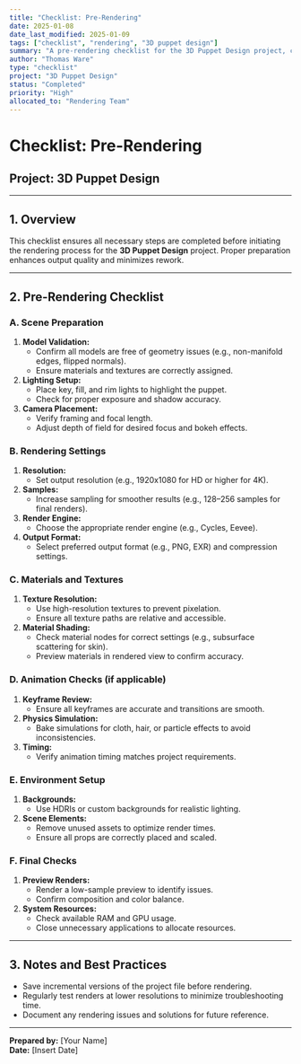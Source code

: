 ```yaml
---
title: "Checklist: Pre-Rendering"
date: 2025-01-08
date_last_modified: 2025-01-09
tags: ["checklist", "rendering", "3D puppet design"]
summary: "A pre-rendering checklist for the 3D Puppet Design project, covering scene preparation, rendering settings, and animation checks to ensure high-quality outputs."
author: "Thomas Ware"
type: "checklist"
project: "3D Puppet Design"
status: "Completed"
priority: "High"
allocated_to: "Rendering Team"
---
```

# **Checklist: Pre-Rendering**

## **Project:** 3D Puppet Design

---

## **1. Overview**
This checklist ensures all necessary steps are completed before initiating the rendering process for the **3D Puppet Design** project. Proper preparation enhances output quality and minimizes rework.

---

## **2. Pre-Rendering Checklist**

### **A. Scene Preparation**
1. **Model Validation:**
   - Confirm all models are free of geometry issues (e.g., non-manifold edges, flipped normals).
   - Ensure materials and textures are correctly assigned.
2. **Lighting Setup:**
   - Place key, fill, and rim lights to highlight the puppet.
   - Check for proper exposure and shadow accuracy.
3. **Camera Placement:**
   - Verify framing and focal length.
   - Adjust depth of field for desired focus and bokeh effects.

### **B. Rendering Settings**
1. **Resolution:**
   - Set output resolution (e.g., 1920x1080 for HD or higher for 4K).
2. **Samples:**
   - Increase sampling for smoother results (e.g., 128–256 samples for final renders).
3. **Render Engine:**
   - Choose the appropriate render engine (e.g., Cycles, Eevee).
4. **Output Format:**
   - Select preferred output format (e.g., PNG, EXR) and compression settings.

### **C. Materials and Textures**
1. **Texture Resolution:**
   - Use high-resolution textures to prevent pixelation.
   - Ensure all texture paths are relative and accessible.
2. **Material Shading:**
   - Check material nodes for correct settings (e.g., subsurface scattering for skin).
   - Preview materials in rendered view to confirm accuracy.

### **D. Animation Checks (if applicable)**
1. **Keyframe Review:**
   - Ensure all keyframes are accurate and transitions are smooth.
2. **Physics Simulation:**
   - Bake simulations for cloth, hair, or particle effects to avoid inconsistencies.
3. **Timing:**
   - Verify animation timing matches project requirements.

### **E. Environment Setup**
1. **Backgrounds:**
   - Use HDRIs or custom backgrounds for realistic lighting.
2. **Scene Elements:**
   - Remove unused assets to optimize render times.
   - Ensure all props are correctly placed and scaled.

### **F. Final Checks**
1. **Preview Renders:**
   - Render a low-sample preview to identify issues.
   - Confirm composition and color balance.
2. **System Resources:**
   - Check available RAM and GPU usage.
   - Close unnecessary applications to allocate resources.

---

## **3. Notes and Best Practices**
- Save incremental versions of the project file before rendering.
- Regularly test renders at lower resolutions to minimize troubleshooting time.
- Document any rendering issues and solutions for future reference.

---

**Prepared by:** [Your Name]  
**Date:** [Insert Date]
